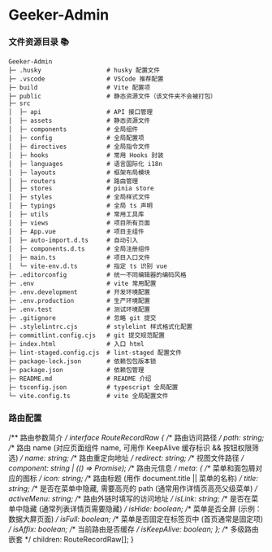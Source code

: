 # Geeker-Admin

### 文件资源目录 📚

```text
Geeker-Admin
├─ .husky                  # husky 配置文件
├─ .vscode                 # VSCode 推荐配置
├─ build                   # Vite 配置项
├─ public                  # 静态资源文件（该文件夹不会被打包）
├─ src
│  ├─ api                  # API 接口管理
│  ├─ assets               # 静态资源文件
│  ├─ components           # 全局组件
│  ├─ config               # 全局配置项
│  ├─ directives           # 全局指令文件
│  ├─ hooks                # 常用 Hooks 封装
│  ├─ languages            # 语言国际化 i18n
│  ├─ layouts              # 框架布局模块
│  ├─ routers              # 路由管理
│  ├─ stores               # pinia store
│  ├─ styles               # 全局样式文件
│  ├─ typings              # 全局 ts 声明
│  ├─ utils                # 常用工具库
│  ├─ views                # 项目所有页面
│  ├─ App.vue              # 项目主组件
│  ├─ auto-import.d.ts     # 自动引入
│  ├─ components.d.ts      # 全局注册组件
│  ├─ main.ts              # 项目入口文件
│  └─ vite-env.d.ts        # 指定 ts 识别 vue
├─ .editorconfig           # 统一不同编辑器的编码风格
├─ .env                    # vite 常用配置
├─ .env.development        # 开发环境配置
├─ .env.production         # 生产环境配置
├─ .env.test               # 测试环境配置
├─ .gitignore              # 忽略 git 提交
├─ .stylelintrc.cjs        # stylelint 样式格式化配置
├─ commitlint.config.cjs   # git 提交规范配置
├─ index.html              # 入口 html
├─ lint-staged.config.cjs  # lint-staged 配置文件
├─ package-lock.json       # 依赖包包版本锁
├─ package.json            # 依赖包管理
├─ README.md               # README 介绍
├─ tsconfig.json           # typescript 全局配置
└─ vite.config.ts          # vite 全局配置文件
```

### 路由配置
/** 路由参数简介 */
interface RouteRecordRaw {
	/** 路由访问路径 */
	path: string;
	/** 路由 name (对应页面组件 name, 可用作 KeepAlive 缓存标识 && 按钮权限筛选) */
	name: string;
	/** 路由重定向地址 */
	redirect: string;
	/** 视图文件路径 */
	component: string | (() => Promise<unknown>);
	/** 路由元信息 */
	meta: {
		/** 菜单和面包屑对应的图标 */
		icon: string;
		/** 路由标题 (用作 document.title || 菜单的名称) */
		title: string;
		/** 是否在菜单中隐藏, 需要高亮的 path (通常用作详情页高亮父级菜单) */
		activeMenu: string;
		/** 路由外链时填写的访问地址 */
		isLink: string;
		/** 是否在菜单中隐藏 (通常列表详情页需要隐藏) */
		isHide: boolean;
		/** 菜单是否全屏 (示例：数据大屏页面) */
		isFull: boolean;
		/** 菜单是否固定在标签页中 (首页通常是固定项) */
		isAffix: boolean;
		/** 当前路由是否缓存 */
		isKeepAlive: boolean;
	};
	/** 多级路由嵌套 */
	children: RouteRecordRaw[];
}
